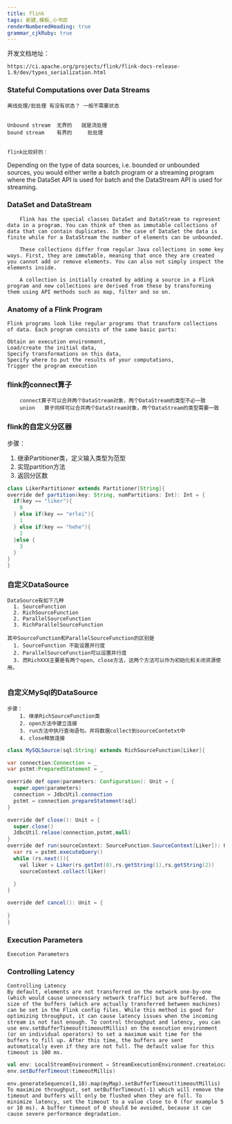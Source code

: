 ```yaml
---
title: flink
tags: 新建,模板,小书匠
renderNumberedHeading: true
grammar_cjkRuby: true
---
```


开发文档地址：
```
https://ci.apache.org/projects/flink/flink-docs-release-1.9/dev/types_serialization.html
```

### Stateful Computations over Data Streams
	离线处理/批处理 有没有状态？ 一般不需要状态
	
	
	Unbound stream  无界的   就是流处理
	bound stream	有界的		批处理
	
	
	flink比较好的：
		
		
		
		
Depending on the type of data sources, i.e. bounded or unbounded sources, you would either write a batch program or a streaming program where the DataSet API is used for batch and the DataStream API is used for streaming. 



### DataSet and DataStream
```
	Flink has the special classes DataSet and DataStream to represent data in a program. You can think of them as immutable collections of data that can contain duplicates. In the case of DataSet the data is finite while for a DataStream the number of elements can be unbounded.

	These collections differ from regular Java collections in some key ways. First, they are immutable, meaning that once they are created you cannot add or remove elements. You can also not simply inspect the elements inside.

	A collection is initially created by adding a source in a Flink program and new collections are derived from these by transforming them using API methods such as map, filter and so on.
```

### Anatomy of a Flink Program

```
Flink programs look like regular programs that transform collections of data. Each program consists of the same basic parts:

Obtain an execution environment,
Load/create the initial data,
Specify transformations on this data,
Specify where to put the results of your computations,
Trigger the program execution
```

### flink的connect算子
```
	connect算子可以合并两个DataStream对象，两个DataStream的类型不必一致
	union	算子同样可以合并两个DataStream对象，两个DataStream的类型需要一致
```

### flink的自定义分区器
  步骤：
1. 继承Partitioner类，定义输入类型为范型 
2. 实现partition方法
3. 返回分区数
  ```java
  class LikerPartitioner extends Partitioner[String]{
  override def partition(key: String, numPartitions: Int): Int = {
    if(key == "liker"){
      0
    } else if(key == "erlei"){
      1
    } else if(key == "hehe"){
      2
    }else {
	  3
	}
  }
}
  ```
  
  ### 自定义DataSource
	DataSource有如下几种
	  1. SourceFunction
	  2. RichSourceFunction
	  2. ParallelSourceFunction
	  3. RichParallelSourceFunction
  ```
其中SourceFunction和ParallelSourceFunction的区别是
	1. SourceFunction 不能设置并行度
	2. ParallelSourceFunction可以设置并行度
	3. 而RichXXX主要是有两个open、close方法，这两个方法可以作为初始化和关闭资源使用。
  	
  ```
  ### 自定义MySql的DataSource
	步骤：
		1. 继承RichSourceFunction类
		2. open方法中建立连接
		3. run方法中执行查询语句。并将数据collect到sourceContetxt中
		4. close释放连接
  ```java
  class MySQLSource(sql:String) extends RichSourceFunction[Liker]{

  var connection:Connection = _
  var pstmt:PreparedStatement = _

  override def open(parameters: Configuration): Unit = {
    super.open(parameters)
    connection = JdbcUtil.connection
    pstmt = connection.prepareStatement(sql)
  }

  override def close(): Unit = {
    super.close()
    JdbcUtil.relase(connection,pstmt,null)
  }
  override def run(sourceContext: SourceFunction.SourceContext[Liker]): Unit = {
    var rs = pstmt.executeQuery()
    while (rs.next()){
      val liker = Liker(rs.getInt(0),rs.getString(1),rs.getString(2))
      sourceContext.collect(liker)

    }
  }

  override def cancel(): Unit = {
	
  }
}
  ```
  
  ### Execution Parameters
  
   ```
   Execution Parameters
   ```
   
   
   ### Controlling Latency
   ```
   Controlling Latency
   By default, elements are not transferred on the network one-by-one (which would cause unnecessary network traffic) but are buffered. The size of the buffers (which are actually transferred between machines) can be set in the Flink config files. While this method is good for optimizing throughput, it can cause latency issues when the incoming stream is not fast enough. To control throughput and latency, you can use env.setBufferTimeout(timeoutMillis) on the execution environment (or on individual operators) to set a maximum wait time for the buffers to fill up. After this time, the buffers are sent automatically even if they are not full. The default value for this timeout is 100 ms.
```
```scala
val env: LocalStreamEnvironment = StreamExecutionEnvironment.createLocalEnvironment
env.setBufferTimeout(timeoutMillis)
```
```
env.generateSequence(1,10).map(myMap).setBufferTimeout(timeoutMillis)
To maximize throughput, set setBufferTimeout(-1) which will remove the timeout and buffers will only be flushed when they are full. To minimize latency, set the timeout to a value close to 0 (for example 5 or 10 ms). A buffer timeout of 0 should be avoided, because it can cause severe performance degradation.
   ```
   